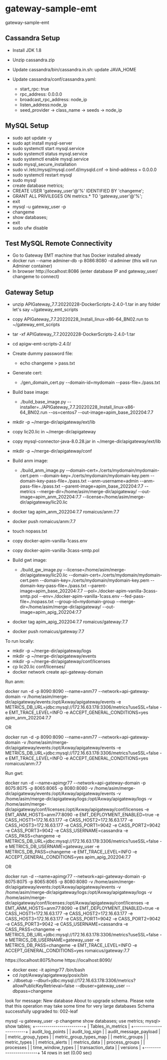 # gateway-sample-emt
gateway-sample-emt



## Cassandra Setup
- Install JDK 1.8
- Unzip cassandra.zip
- Update cassandra/bin/cassandra.in.sh:
    update JAVA_HOME
    
- Update cassandra/conf/cassandra.yaml:
    - start_rpc: true
    - rpc_address: 0.0.0.0
    - broadcast_rpc_address: node_ip
    - listen_address:node_ip
    - seed_provider -> class_name -> seeds -> node_ip


## MySQL Setup
- sudo apt update -y
- sudo apt install mysql-server
- sudo systemctl start mysql.service
- sudo systemctl status mysql.service
- sudo systemctl enable mysql.service
- sudo mysql_secure_installation
- sudo vi /etc/mysql/mysql.conf.d/mysqld.cnf -> bind-address = 0.0.0.0
- sudo systemctl restart mysql
- sudo mysql
- create database metrics;
- CREATE USER 'gateway_user'@'%' IDENTIFIED BY 'changeme';
- GRANT ALL PRIVILEGES ON metrics.* TO 'gateway_user'@'%';
- exit
- mysql -u gateway_user -p
- changeme
- show databases;
- exit
- sudo ufw disable


## Test MySQL Remote Connectivity
- Go to Gateway EMT machine that has Docker installed already
- docker run --name adminer-db -p 8086:8080 -d adminer (this will run Adminer container)
- In browser http://localhost:8086 (enter database IP and gateway_user/ changeme to connect)


## Gateway Setup

- unzip APIGateway_7.7.20220228-DockerScripts-2.4.0-1.tar in any folder let's say ~/gateway_emt_scripts
- copy APIGateway_7.7.20220228_Install_linux-x86-64_BN02.run to ~/gateway_emt_scripts
- tar -xf APIGateway_7.7.20220228-DockerScripts-2.4.0-1.tar
- cd apigw-emt-scripts-2.4.0/

- Create dummy password file: 
    - echo changeme > pass.txt

- Generate cert: 
    - ./gen_domain_cert.py --domain-id=mydomain --pass-file=./pass.txt

- Build base image: 
    - ./build_base_image.py --installer=../APIGateway_7.7.20220228_Install_linux-x86-64_BN02.run --os=centos7 --out-image=apim_base_202204:7.7

- mkdir -p ~/merge-dir/apigateway/ext/lib
- copy lic20.lic in ~/merge-dir/apigateway
- copy mysql-connector-java-8.0.28.jar in ~/merge-dir/apigateway/ext/lib 
- mkdir -p ~/merge-dir/apigateway/conf


- Build anm image: 
    - ./build_anm_image.py --domain-cert=./certs/mydomain/mydomain-cert.pem --domain-key=./certs/mydomain/mydomain-key.pem --domain-key-pass-file=./pass.txt --anm-username=admin --anm-pass-file=./pass.txt --parent-image=apim_base_202204:7.7 --metrics --merge-dir=/home/asim/merge-dir/apigateway/ --out-image=apim_anm_202204:7.7 --license=/home/asim/merge-dir/apigateway/lic20.lic
    
- docker tag apim_anm_202204:7.7 romaicus/anm:7.7
- docker push romaicus/anm:7.7
    
- touch nopass.txt

-  copy docker-apim-vanilla-1cass.env
-  copy docker-apim-vanilla-3cass-smtp.pol

-  Build gwt image:
    -  ./build_gw_image.py --license=/home/asim/merge-dir/apigateway/lic20.lic --domain-cert=./certs/mydomain/mydomain-cert.pem --domain-key=./certs/mydomain/mydomain-key.pem --domain-key-pass-file=./pass.txt --parent-image=apim_base_202204:7.7 --pol=./docker-apim-vanilla-3cass-smtp.pol --env=./docker-apim-vanilla-1cass.env --fed-pass-file=./nopass.txt --group-id=mydomain-group --merge-dir=/home/asim/merge-dir/apigateway/ --out-image=apim_apig_202204:7.7
               

- docker tag apim_apig_202204:7.7 romaicus/gateway:7.7
- docker push romaicus/gateway:7.7


To run locally:

- mkdir -p ~/merge-dir/apigateway/logs
- mkdir -p ~/merge-dir/apigateway/events
- mkdir -p ~/merge-dir/apigateway/conf/licenses
- cp lic20.lic conf/licenses/
- docker network create api-gateway-domain

Run anm: 

docker run -d -p 8090:8090 --name=anm77 --network=api-gateway-domain -v /home/asim/merge-dir/apigateway/events:/opt/Axway/apigateway/events -e METRICS_DB_URL=jdbc:mysql://172.16.63.178:3306/metrics?useSSL=false -e EMT_TRACE_LEVEL=INFO -e ACCEPT_GENERAL_CONDITIONS=yes apim_anm_202204:7.7

OR 

docker run -d -p 8090:8090 --name=anm77 --network=api-gateway-domain -v /home/asim/merge-dir/apigateway/events:/opt/Axway/apigateway/events -e METRICS_DB_URL=jdbc:mysql://172.16.63.178:3306/metrics?useSSL=false -e EMT_TRACE_LEVEL=INFO -e ACCEPT_GENERAL_CONDITIONS=yes romaicus/anm:7.7


Run gwt: 

docker run -d --name=apimgr77 --network=api-gateway-domain -p 8075:8075 -p 8065:8065 -p 8080:8080 -v /home/asim/merge-dir/apigateway/events:/opt/Axway/apigateway/events -v /home/asim/merge-dir/apigateway/logs:/opt/Axway/apigateway/logs -v /home/asim/merge-dir/apigateway/conf/licenses:/opt/Axway/apigateway/conf/licenses -e EMT_ANM_HOSTS=anm77:8090 -e EMT_DEPLOYMENT_ENABLED=true -e CASS_HOST1=172.16.63.177 -e CASS_HOST2=172.16.63.177 -e CASS_HOST3=172.16.63.177 -e CASS_PORT1=9042 -e CASS_PORT2=9042 -e CASS_PORT3=9042 -e CASS_USERNAME=cassandra -e CASS_PASS=changeme -e METRICS_DB_URL=jdbc:mysql://172.16.63.178:3306/metrics?useSSL=false -e METRICS_DB_USERNAME=gateway_user -e METRICS_DB_PASS=changeme -e EMT_TRACE_LEVEL=INFO -e ACCEPT_GENERAL_CONDITIONS=yes apim_apig_202204:7.7


OR

docker run -d --name=apimgr77 --network=api-gateway-domain -p 8075:8075 -p 8065:8065 -p 8080:8080 -v /home/asim/merge-dir/apigateway/events:/opt/Axway/apigateway/events -v /home/asim/merge-dir/apigateway/logs:/opt/Axway/apigateway/logs -v /home/asim/merge-dir/apigateway/conf/licenses:/opt/Axway/apigateway/conf/licenses -e EMT_ANM_HOSTS=anm77:8090 -e EMT_DEPLOYMENT_ENABLED=true -e CASS_HOST1=172.16.63.177 -e CASS_HOST2=172.16.63.177 -e CASS_HOST3=172.16.63.177 -e CASS_PORT1=9042 -e CASS_PORT2=9042 -e CASS_PORT3=9042 -e CASS_USERNAME=cassandra -e CASS_PASS=changeme -e METRICS_DB_URL=jdbc:mysql://172.16.63.178:3306/metrics?useSSL=false -e METRICS_DB_USERNAME=gateway_user -e METRICS_DB_PASS=changeme -e EMT_TRACE_LEVEL=INFO -e ACCEPT_GENERAL_CONDITIONS=yes romaicus/gateway:7.7


https://localhost:8075/home
https://localhost:8090/

- docker exec -it apimgr77 /bin/bash
- cd /opt/Axway/apigateway/posix/bin
- ./dbsetup --dburl=jdbc:mysql://172.16.63.178:3306/metrics?allowPublicKeyRetrieval=false --dbuser=gateway_user --dbpass=changeme

look for message:
New database
About to upgrade schema. Please note that this operation may take some time for very large databases
Schema successfully upgraded to: 002-leaf

mysql -u gateway_user -p
changeme
show databases;
use metrics;
mysql> show tables;
+------------------------+
| Tables_in_metrics      |
+------------------------+
| audit_log_points       |
| audit_log_sign         |
| audit_message_payload  |
| metric_group_types     |
| metric_group_types_map |
| metric_groups          |
| metric_types           |
| metrics_alerts         |
| metrics_data           |
| process_groups         |
| processes              |
| time_window_types      |
| transaction_data       |
| versions               |
+------------------------+
14 rows in set (0.00 sec)





